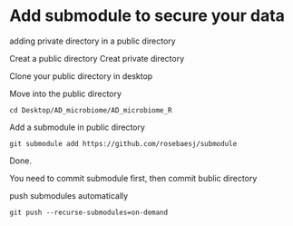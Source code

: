 # Add submodule to secure your data
adding private directory in a public directory


Creat a public directory 
Creat private directory

Clone your public directory in desktop

Move into the public directory
~~~~~~~~~~~~~~~~~~~~~~~~~~~~~~~~
cd Desktop/AD_microbiome/AD_microbiome_R
~~~~~~~~~~~~~~~~~~~~~~~~~~~~~~~~

Add a submodule in public directory
~~~~~~~~~~~~~~~~~~~~~~~~~~~~~~~~
git submodule add https://github.com/rosebaesj/submodule
~~~~~~~~~~~~~~~~~~~~~~~~~~~~~~~~

Done.

You need to commit submodule first,
then commit bublic directory

push submodules automatically 
~~~~~~~~~~~~~~~~~~~~~~~~~~~~~~~~
git push --recurse-submodules=on-demand
~~~~~~~~~~~~~~~~~~~~~~~~~~~~~~~~

